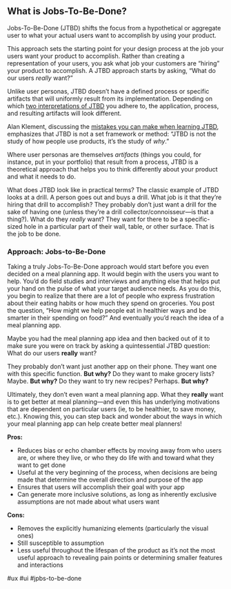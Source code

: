 ## What is Jobs-To-Be-Done?

Jobs-To-Be-Done (JTBD) shifts the focus from a hypothetical or aggregate user to what your actual users want to accomplish by using your product.

This approach sets the starting point for your design process at the job your users want your product to accomplish. Rather than creating a representation of your users, you ask what job your customers are “hiring” your product to accomplish. A JTBD approach starts by asking, “What do our users _really_ want?”

Unlike user personas, JTBD doesn’t have a defined process or specific artifacts that will uniformly result from its implementation. Depending on which [two interpretations of JTBD](https://jtbd.info/know-the-two-very-different-interpretations-of-jobs-to-be-done-5a18b748bd89) you adhere to, the application, process, and resulting artifacts will look different.

Alan Klement, discussing the [mistakes you can make when learning JTBD](https://jtbd.info/5-mistakes-to-avoid-when-first-learning-jobs-to-be-done-80594015f643), emphasizes that JTBD is not a set framework or method: “JTBD is not the study of how people use products, it’s the study of _why_.”

Where user personas are themselves _artifacts_ (things you could, for instance, put in your portfolio) that result from a process, JTBD is a theoretical approach that helps you to think differently about your product and what it needs to do.

What does JTBD look like in practical terms? The classic example of JTBD looks at a drill. A person goes out and buys a drill. What job is it that they’re hiring that drill to accomplish? They probably don’t just want a drill for the sake of having one (unless they’re a drill collector/connoisseur—is that a thing?). What do they _really_ want? They want for there to be a specific-sized hole in a particular part of their wall, table, or other surface. That is the job to be done.

### Approach: Jobs-to-Be-Done

Taking a truly Jobs-To-Be-Done approach would start before you even decided on a meal planning app. It would begin with the users you want to help. You’d do field studies and interviews and anything else that helps put your hand on the pulse of what your target audience needs. As you do this, you begin to realize that there are a lot of people who express frustration about their eating habits or how much they spend on groceries. You post the question, “How might we help people eat in healthier ways and be smarter in their spending on food?” And eventually you’d reach the idea of a meal planning app.

Maybe you had the meal planning app idea and then backed out of it to make sure you were on track by asking a quintessential JTBD question: What do our users **really** want?

They probably don’t want just another app on their phone. They want one with this specific function. **But why?** Do they want to make grocery lists? Maybe. **But why?** Do they want to try new recipes? Perhaps. **But why?**

Ultimately, they don’t even want a meal planning app. What they **really** want is to get better at meal planning—and even this has underlying motivations that are dependent on particular users (ie, to be healthier, to save money, etc.). Knowing this, you can step back and wonder about the ways in which your meal planning app can help create better meal planners!

**Pros:** 

-   Reduces bias or echo chamber effects by moving away from who users are, or where they live, or who they do life with and toward what they want to get done
-   Useful at the very beginning of the process, when decisions are being made that determine the overall direction and purpose of the app
-   Ensures that users will accomplish their goal with your app
-   Can generate more inclusive solutions, as long as inherently exclusive assumptions are not made about what users want

**Cons:**

-   Removes the explicitly humanizing elements (particularly the visual ones)
-   Still susceptible to assumption
-   Less useful throughout the lifespan of the product as it’s not the most useful approach to revealing pain points or determining smaller features and interactions

#ux #ui #jpbs-to-be-done
